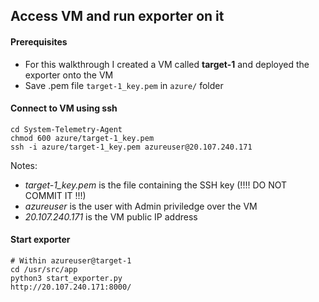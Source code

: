 ## Access VM and run exporter on it

#### Prerequisites
* For this walkthrough I created a VM called **target-1** and deployed the exporter onto the VM
* Save .pem file `target-1_key.pem` in `azure/` folder

#### Connect to VM using ssh
```
cd System-Telemetry-Agent
chmod 600 azure/target-1_key.pem
ssh -i azure/target-1_key.pem azureuser@20.107.240.171
```
Notes: 
* *target-1_key.pem* is the file containing the SSH key (!!!! DO NOT COMMIT IT !!!)
* *azureuser* is the user with Admin priviledge over the VM
* *20.107.240.171* is the VM public IP address

#### Start exporter
```
# Within azureuser@target-1
cd /usr/src/app
python3 start_exporter.py
http://20.107.240.171:8000/
```